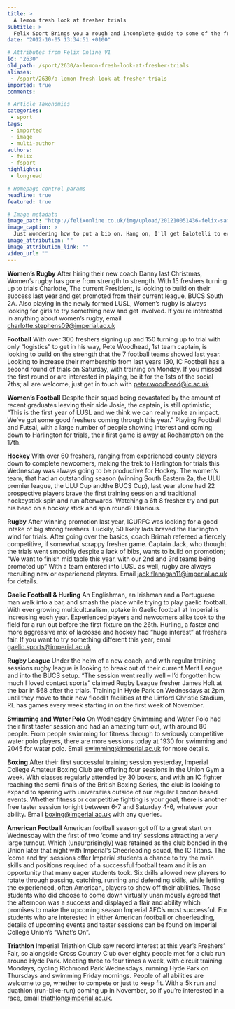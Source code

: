 ```yaml
---
title: >
  A lemon fresh look at fresher trials
subtitle: >
  Felix Sport Brings you a rough and incomplete guide to some of the fresher trial events
date: "2012-10-05 13:34:51 +0100"

# Attributes from Felix Online V1
id: "2630"
old_path: /sport/2630/a-lemon-fresh-look-at-fresher-trials
aliases:
 - /sport/2630/a-lemon-fresh-look-at-fresher-trials
imported: true
comments:

# Article Taxonomies
categories:
 - sport
tags:
 - imported
 - image
 - multi-author
authors:
 - felix
 - fsport
highlights:
 - longread

# Homepage control params
headline: true
featured: true

# Image metadata
image_path: "http://felixonline.co.uk/img/upload/201210051436-felix-sam_0236.jpg"
image_caption: >
  Just wondering how to put a bib on. Hang on, I'll get Balotelli to explain it
image_attribution: ""
image_attribution_link: ""
video_url: ""
---
```


__Women’s Rugby__
 After hiring their new coach Danny last Christmas, Women’s rugby has gone from strength to strength. With 15 freshers turning up to trials Charlotte, The current President, is looking to build on their success last year and get promoted from their current league, BUCS South 2A. Also playing in the newly formed LUSL, Women’s rugby is always looking for girls to try something new and get involved. If you’re interested in anything about women’s rugby, email charlotte.stephens09@imperial.ac.uk

__Football__
 With over 300 freshers signing up and 150 turning up to trial with only “logistics” to get in his way, Pete Woodhead, 1st team captain, is looking to build on the strength that the 7 football teams showed last year. Looking to increase their membership from last years 130, IC Football has a second round of trials on Saturday, with training on Monday. If you missed the first round or are interested in playing, be it for the 1sts of the social 7ths; all are welcome, just get in touch with peter.woodhead@ic.ac.uk

__Women’s Football__
 Despite their squad being devastated by the amount of recent graduates leaving their side Josie, the captain, is still optimistic; “This is the first year of LUSL and we think we can really make an impact. We’ve got some good freshers coming through this year.” Playing Football and Futsal, with a large number of people showing interest and coming down to Harlington for trials, their first game is away at Roehampton on the 17th.

__Hockey__
 With over 60 freshers, ranging from experienced county players down to complete newcomers, making the trek to Harlington for trials this Wednesday was always going to be productive for Hockey. The women’s team, that had an outstanding season (winning South Eastern 2a, the ULU premier league, the ULU Cup andthe BUCS Cup), last year alone had 22 prospective players brave the first training session and traditional hockeystick spin and run afterwards. Watching a 6ft 8 fresher try and put his head on a hockey stick and spin round? Hilarious.

__Rugby__
 After winning promotion last year, ICURFC was looking for a good intake of big strong freshers. Luckily, 50 likely lads braved the Harlington wind for trials. After going over the basics, coach Brimah refereed a fiercely competitive, if somewhat scrappy fresher game. Captain Jack, who thought the trials went smoothly despite a lack of bibs, wants to build on promotion; “We want to finish mid table this year, with our 2nd and 3rd teams being promoted up” With a team entered into LUSL as well, rugby are always recruiting new or experienced players. Email jack.flanagan11@imperial.ac.uk for details.

__Gaelic Football & Hurling__
 An Englishman, an Irishman and a Portuguese man walk into a bar, and smash the place while trying to play gaelic football. With ever growing multiculturalism, uptake in Gaelic football at Imperial is increasing each year. Experienced players and newcomers alike took to the field for a run out before the first fixture on the 26th. Hurling, a faster and more aggressive mix of lacrosse and hockey had “huge interest” at freshers fair. If you want to try something different this year, email gaelic.sports@imperial.ac.uk

__Rugby League__
 Under the helm of a new coach, and with regular training sessions rugby league is looking to break out of their current Merit League and into the BUCS setup. “The session went really well – I’d forgotten how much I loved contact sports” claimed Rugby League fresher James Holt at the bar in 568 after the trials. Training in Hyde Park on Wednesdays at 2pm until they move to their new floodlit facilities at the Linford Christie Stadium, RL has games every week starting in on the first week of November.

__Swimming and Water Polo__
 On Wednesday Swimming and Water Polo had their first taster session and had an amazing turn out, with around 80 people. From people swimming for fitness through to seriously competitive water polo players, there are more sessions today at 1930 for swimming and 2045 for water polo. Email swimming@imperial.ac.uk for more details.

__Boxing__
 After their first successful training session yesterday, Imperial College Amateur Boxing Club are offering four sessions in the Union Gym a week. With classes regularly attended by 30 boxers, and with an IC fighter reaching the semi-finals of the British Boxing Series, the club is looking to expand to sparring with universities outside of our regular London based events. Whether fitness or competitive fighting is your goal, there is another free taster session tonight between 6-7 and Saturday 4-6, whatever your ability. Email boxing@imperial.ac.uk with any queries.

__American Football__
 American football season got off to a great start on Wednesday with the first of two ‘come and try’ sessions attracting a very large turnout. Which (unsurprisingly) was retained as the club bonded in the Union later that night with Imperial’s Cheerleading squad, the IC Titans. The ‘come and try’ sessions offer Imperial students a chance to try the main skills and positions required of a successful football team and it is an opportunity that many eager students took. Six drills allowed new players to rotate through passing, catching, running and defending skills, while letting the experienced, often American, players to show off their abilities. Those students who did choose to come down virtually unanimously agreed that the afternoon was a success and displayed a flair and ability which promises to make the upcoming season Imperial AFC’s most successful.
 For students who are interested in either American football or cheerleading, details of upcoming events and taster sessions can be found on Imperial College Union’s “What’s On”.

__Triathlon__
 Imperial Triathlon Club saw record interest at this year’s Freshers’ Fair, so alongside Cross Country Club over eighty people met for a club run around Hyde Park. Meeting three to four times a week, with circuit training Mondays, cycling Richmond Park Wednesdays, running Hyde Park on Thursdays and swimming Friday mornings. People of all abilities are welcome to go, whether to compete or just to keep fit. With a 5k run and duathlon (run-bike-run) coming up in November, so if you’re interested in a race, email triathlon@imperial.ac.uk.
